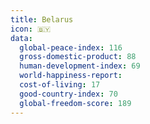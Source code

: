 ```yaml
---
title: Belarus
icon: 🇧🇾
data:
  global-peace-index: 116
  gross-domestic-product: 88
  human-development-index: 69
  world-happiness-report:
  cost-of-living: 17
  good-country-index: 70
  global-freedom-score: 189
---
```

